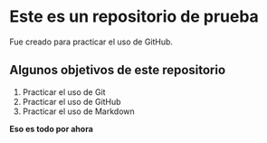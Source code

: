 # Este es un repositorio de prueba

Fue creado para practicar el uso de GitHub.

## Algunos objetivos de este repositorio

1. Practicar el uso de Git
2. Practicar el uso de GitHub
3. Practicar el uso de Markdown

**Eso es todo por ahora**

